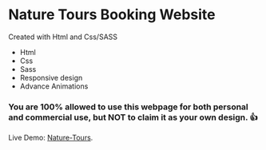 # Nature Tours Booking Website 
Created with Html and Css/SASS
- Html
- Css
- Sass
- Responsive design
- Advance Animations

### You are 100% allowed to use this webpage for both personal and commercial use, but NOT to claim it as your own design. :+1: 

Live Demo: [Nature-Tours](https://nature-tours-booking.netlify.app/).
